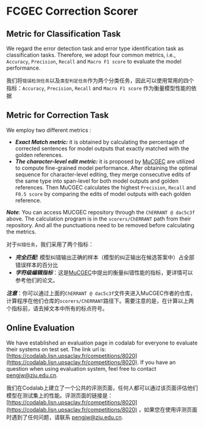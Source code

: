 # FCGEC Correction Scorer

## Metric for Classification Task
We regard the error detection task and error type identification task as classification tasks. Therefore, we adopt four common metrics, i.e., `Accuracy`, `Precision`, `Recall` and `Macro F1 score` to evaluate the model performance.

我们将`错误检测任务`以及`类型判定任务`作为两个分类任务，因此可以使用常用的四个指标：`Accuracy`, `Precision`, `Recall` and `Macro F1 score` 作为衡量模型性能的依据

## Metric for Correction Task
We employ two different metrics : 
+ ***Exact Match metric:*** it is obtained by calculating the percentage of corrected sentences for model outputs that exactly matched with the golden references. 
+ ***The character-level edit metric:*** it is proposed by [MuCGEC](https://github.com/HillZhang1999/MuCGEC) are utilized to compute fine-grained model performance. After obtaining the optimal sequence for character-level editing, they merge consecutive edits of the same type into span-level for both model outputs and golden references. Then MuCGEC calculates the highest `Precision`, `Recall` and `F0.5 score` by comparing the edits of model outputs with each golden reference.

***Note***: You can access MUCGEC repository through the `ChERRANT @ dac5c3f` above. The calculation program is in the `scorers/ChERRANT` path from their repository. And all the punctuations need to be removed before calculating the metrics.

对于`纠错任务`，我们采用了两个指标：
+ ***完全匹配***: 模型纠错输出正确的样本（模型的纠正输出在候选答案中）占全部错误样本的百分比
+ ***字符级编辑指标***：这是[MuCGEC](https://github.com/HillZhang1999/MuCGEC)中提出的衡量纠错性能的指标，更详情可以参考他们的论文。

***注意***：你可以通过上面的`ChERRANT @ dac5c3f`文件夹进入MuCGEC作者的仓库，计算程序在他们仓库的`scorers/ChERRANT`路径下。需要注意的是，在计算以上两个指标前，请去掉文本中所有的标点符号。

## Online Evaluation
We have established an evaluation page in codalab for everyone to evaluate their systems on test set. The link url is: [https://codalab.lisn.upsaclay.fr/competitions/8020](https://codalab.lisn.upsaclay.fr/competitions/8020). If you have an question when using evaluation system, feel free to contact [pengjw@zju.edu.cn](pengjw@zju.edu.cn).

我们在Codalab上建立了一个公共的评测页面，任何人都可以通过该页面评估他们模型在测试集上的性能。评测页面的链接是： [https://codalab.lisn.upsaclay.fr/competitions/8020](https://codalab.lisn.upsaclay.fr/competitions/8020) ，如果您在使用评测页面时遇到了任何问题，请联系 [pengjw@zju.edu.cn](mailto:pengjw@zju.edu.cn).
